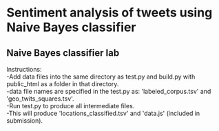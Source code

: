 # Sentiment analysis of tweets using Naive Bayes classifier  
## Naive Bayes classifier lab  

Instructions:  
-Add data files into the same directory as test.py and build.py with public_html as a folder in that directory.  
  -data file names are specified in the test.py as: 'labeled_corpus.tsv' and 'geo_twits_squares.tsv'.  
-Run test.py to produce all intermediate files.  
  -This will produce 'locations_classified.tsv' and 'data.js' (included in submission).  

